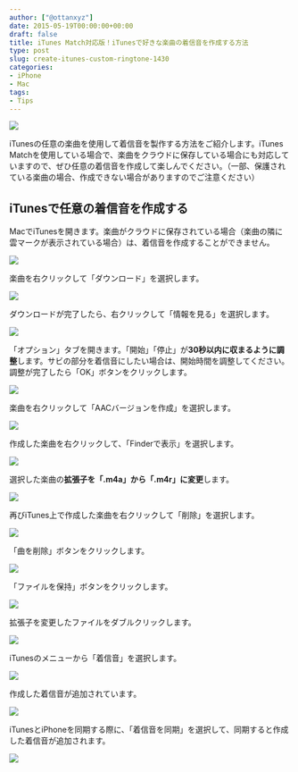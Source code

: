 ```yaml
---
author: ["@ottanxyz"]
date: 2015-05-19T00:00:00+00:00
draft: false
title: iTunes Match対応版！iTunesで好きな楽曲の着信音を作成する方法
type: post
slug: create-itunes-custom-ringtone-1430
categories:
- iPhone
- Mac
tags:
- Tips
---
```


![](150518-5559f03265fbb.jpg)






iTunesの任意の楽曲を使用して着信音を製作する方法をご紹介します。iTunes Matchを使用している場合で、楽曲をクラウドに保存している場合にも対応していますので、ぜひ任意の着信音を作成して楽しんでください。（一部、保護されている楽曲の場合、作成できない場合がありますのでご注意ください）





## iTunesで任意の着信音を作成する





MacでiTunesを開きます。楽曲がクラウドに保存されている場合（楽曲の隣に雲マークが表示されている場合）は、着信音を作成することができません。





![](150518-5559eb0479cc7.png)






楽曲を右クリックして「ダウンロード」を選択します。





![](150518-5559eb070b35b.png)






ダウンロードが完了したら、右クリックして「情報を見る」を選択します。





![](150518-5559eb0a7feba.png)






「オプション」タブを開きます。「開始」「停止」が**30秒以内に収まるように調整**します。サビの部分を着信音にしたい場合は、開始時間を調整してください。調整が完了したら「OK」ボタンをクリックします。





![](150518-5559eb0df1f1e.png)






楽曲を右クリックして「AACバージョンを作成」を選択します。





![](150518-5559eb10bb442.png)






作成した楽曲を右クリックして、「Finderで表示」を選択します。





![](150518-5559eb1480321.png)






選択した楽曲の**拡張子を「.m4a」から「.m4r」に変更**します。





![](150519-555b2caa4ca8f.png)






再びiTunes上で作成した楽曲を右クリックして「削除」を選択します。





![](150518-5559eb1ba7093.png)






「曲を削除」ボタンをクリックします。





![](150518-5559eb1f3f880.png)






「ファイルを保持」ボタンをクリックします。





![](150518-5559eb2134cb6.png)






拡張子を変更したファイルをダブルクリックします。





![](150519-555b2caa4ca8f.png)






iTunesのメニューから「着信音」を選択します。





![](150518-5559eb235c989.png)






作成した着信音が追加されています。





![](150518-5559eb3895ca7.png)






iTunesとiPhoneを同期する際に、「着信音を同期」を選択して、同期すると作成した着信音が追加されます。





![](150519-555b2cad520b4.png)

